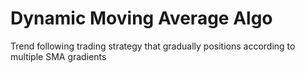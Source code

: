 # Dynamic Moving Average Algo

Trend following trading strategy that gradually positions according to multiple SMA gradients
